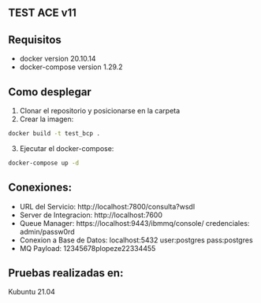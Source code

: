 ## TEST ACE v11

## Requisitos
- docker version 20.10.14
- docker-compose version 1.29.2

## Como desplegar
1. Clonar el repositorio y posicionarse en la carpeta
2. Crear la imagen: 
```bash
docker build -t test_bcp .
```
3. Ejecutar el docker-compose: 
```bash
docker-compose up -d
```
## Conexiones:
- URL del Servicio: http://localhost:7800/consulta?wsdl
- Server de Integracion: http://localhost:7600
- Queue Manager: https://localhost:9443/ibmmq/console/  credenciales: admin/passw0rd
- Conexion a Base de Datos: localhost:5432 user:postgres pass:postgres
- MQ Payload: <ConsultaRequest><dni>12345678</dni><Auditoria><usuario>plopeze</usuario><dni>22334455</dni></Auditoria></ConsultaRequest>

## Pruebas realizadas en:
Kubuntu 21.04
